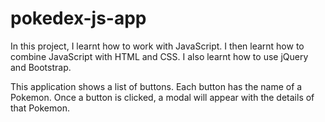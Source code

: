 # pokedex-js-app

In this project, I learnt how to work with JavaScript. I then learnt how to combine JavaScript with HTML and CSS.
I also learnt how to use jQuery and Bootstrap.

This application shows a list of buttons. Each button has the name of a Pokemon. Once a button is clicked, a modal will appear with the details of that Pokemon. 
